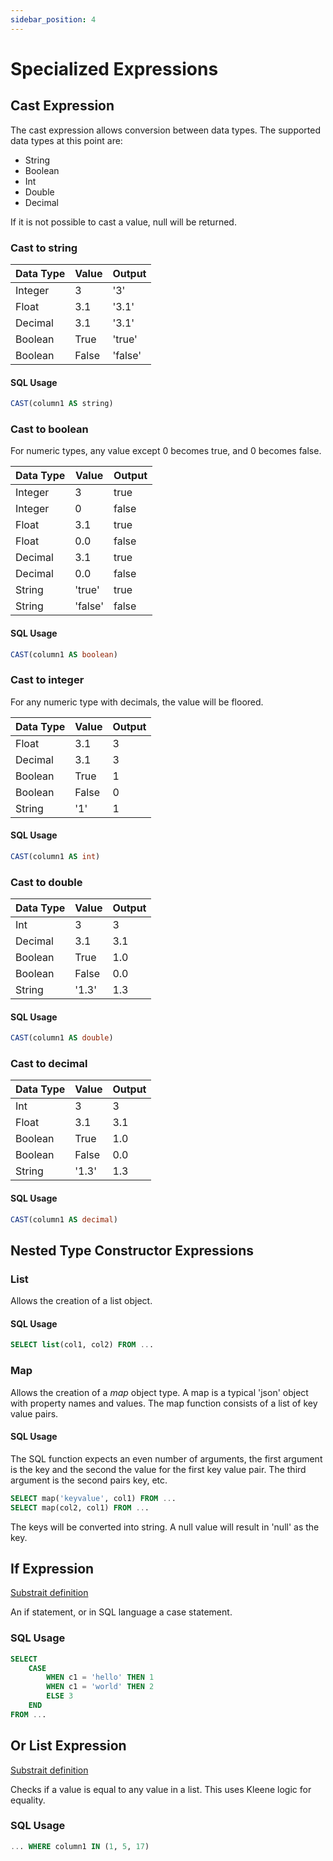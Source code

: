 ```yaml
---
sidebar_position: 4
---
```


# Specialized Expressions

## Cast Expression

The cast expression allows conversion between data types.
The supported data types at this point are:

* String
* Boolean
* Int
* Double
* Decimal

If it is not possible to cast a value, null will be returned.

### Cast to string

| Data Type     | Value         | Output    |
| ------------- | ------------- | --------- |
| Integer       | 3             | '3'       |
| Float         | 3.1           | '3.1'     |
| Decimal       | 3.1           | '3.1'     |
| Boolean       | True          | 'true'    |
| Boolean       | False         | 'false'   |

#### SQL Usage

```sql
CAST(column1 AS string)
```

### Cast to boolean

For numeric types, any value except 0 becomes true, and 0 becomes false.

| Data Type     | Value         | Output    |
| ------------- | ------------- | --------- |
| Integer       | 3             | true      |
| Integer       | 0             | false     |
| Float         | 3.1           | true      |
| Float         | 0.0           | false     |
| Decimal       | 3.1           | true      |
| Decimal       | 0.0           | false     |
| String        | 'true'        | true      |
| String        | 'false'       | false     |

#### SQL Usage

```sql
CAST(column1 AS boolean)
```

### Cast to integer

For any numeric type with decimals, the value will be floored.

| Data Type     | Value         | Output    |
| ------------- | ------------- | --------- |
| Float         | 3.1           | 3         |
| Decimal       | 3.1           | 3         |
| Boolean       | True          | 1         |
| Boolean       | False         | 0         |
| String        | '1'           | 1         |

#### SQL Usage

```sql
CAST(column1 AS int)
```

### Cast to double

| Data Type     | Value         | Output    |
| ------------- | ------------- | --------- |
| Int           | 3             | 3         |
| Decimal       | 3.1           | 3.1       |
| Boolean       | True          | 1.0       |
| Boolean       | False         | 0.0       |
| String        | '1.3'         | 1.3       |

#### SQL Usage

```sql
CAST(column1 AS double)
```

### Cast to decimal

| Data Type     | Value         | Output    |
| ------------- | ------------- | --------- |
| Int           | 3             | 3         |
| Float         | 3.1           | 3.1       |
| Boolean       | True          | 1.0       |
| Boolean       | False         | 0.0       |
| String        | '1.3'         | 1.3       |

#### SQL Usage

```sql
CAST(column1 AS decimal)
```

## Nested Type Constructor Expressions

### List

Allows the creation of a list object.

#### SQL Usage

```sql
SELECT list(col1, col2) FROM ...
```

### Map

Allows the creation of a *map* object type. A map is a typical 'json' object with property names and values.
The map function consists of a list of key value pairs.

#### SQL Usage

The SQL function expects an even number of arguments, the first argument is the key and the second the value for the first key value pair.
The third argument is the second pairs key, etc.

```sql
SELECT map('keyvalue', col1) FROM ...
SELECT map(col2, col1) FROM ...
```

The keys will be converted into string. A null value will result in 'null' as the key.

## If Expression

[Substrait definition](https://substrait.io/expressions/specialized_record_expressions/#if-expression)

An if statement, or in SQL language a case statement.

### SQL Usage

```sql
SELECT
    CASE
        WHEN c1 = 'hello' THEN 1
        WHEN c1 = 'world' THEN 2
        ELSE 3
    END
FROM ...
```

## Or List Expression

[Substrait definition](https://substrait.io/expressions/specialized_record_expressions/#or-list-equality-expression)

Checks if a value is equal to any value in a list. This uses Kleene logic for equality.

### SQL Usage

```sql
... WHERE column1 IN (1, 5, 17)
```